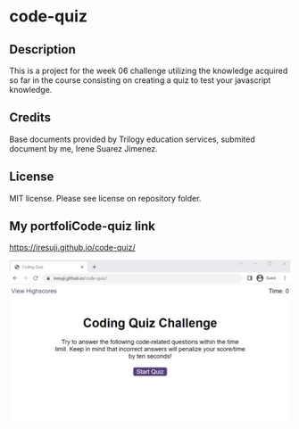 # code-quiz

## Description 
This is a project for the week 06 challenge utilizing the knowledge acquired so far in the course consisting on creating a quiz to test your javascript knowledge.


## Credits
Base documents provided by Trilogy education services, submited document by me, Irene Suarez Jimenez.

## License
MIT license. Please see license on repository folder.

## My portfoliCode-quiz link
https://iresuji.github.io/code-quiz/

![screenshot](./images/Screenshot%202023-01-17%20224733.jpg)